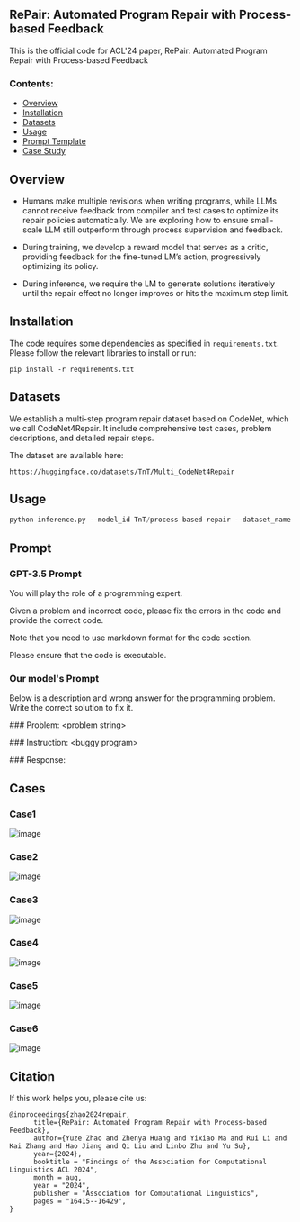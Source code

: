 ## RePair: Automated Program Repair with Process-based Feedback

This is the official code for ACL'24 paper, RePair: Automated Program Repair with Process-based Feedback

### Contents:
- [Overview](#overview)
- [Installation](#installation)
- [Datasets](#datasets)
- [Usage](#usage)
- [Prompt Template](#prompt)
- [Case Study](#cases)

## Overview

* Humans make multiple revisions when writing programs, while LLMs cannot receive feedback from compiler and test cases to optimize its repair policies automatically. We are exploring how to ensure small-scale LLM still outperform through process supervision and feedback.

* During training, we develop a reward model that serves as a critic, providing feedback for the fine-tuned LM’s action, progressively optimizing its policy.

* During inference, we require the LM to generate solutions iteratively until the repair effect no longer improves or hits the maximum step limit.

## Installation

The code requires some dependencies as specified in `requirements.txt`. Please follow the relevant libraries to install or run: 

`pip install -r requirements.txt`

## Datasets

We establish a multi-step program repair dataset based on CodeNet, which we call CodeNet4Repair. It include comprehensive test cases, problem descriptions, and detailed repair steps.

The dataset are available here:

```
https://huggingface.co/datasets/TnT/Multi_CodeNet4Repair
```

## Usage

```python
python inference.py --model_id TnT/process-based-repair --dataset_name TnT/Multi_CodeNet4Repair
```

## Prompt

### GPT-3.5 Prompt
You will play the role of a programming expert. 

Given a problem and incorrect code, please fix the errors in the code and provide the correct code. 

Note that you need to use markdown format for the code section. 

Please ensure that the code is executable.

### Our model's Prompt
Below is a description and wrong answer for the programming problem. Write the correct solution to fix it.

\#\#\# Problem:
\<problem string\>

\#\#\# Instruction:
\<buggy program\>

\#\#\# Response:

## Cases
### Case1
![image](https://github.com/TnTWoW/automated-program-repair-with-process-based-feedback/blob/main/img/cases.png)
### Case2
![image](https://github.com/TnTWoW/automated-program-repair-with-process-based-feedback/blob/main/img/cases2.png)
### Case3
![image](https://github.com/TnTWoW/automated-program-repair-with-process-based-feedback/blob/main/img/cases3.png)
### Case4
![image](https://github.com/TnTWoW/automated-program-repair-with-process-based-feedback/blob/main/img/cases4.png)
### Case5
![image](https://github.com/TnTWoW/automated-program-repair-with-process-based-feedback/blob/main/img/cases5.png)
### Case6
![image](https://github.com/TnTWoW/automated-program-repair-with-process-based-feedback/blob/main/img/cases6.png)

## Citation
If this work helps you, please cite us:
```
@inproceedings{zhao2024repair,
      title={RePair: Automated Program Repair with Process-based Feedback}, 
      author={Yuze Zhao and Zhenya Huang and Yixiao Ma and Rui Li and Kai Zhang and Hao Jiang and Qi Liu and Linbo Zhu and Yu Su},
      year={2024},
      booktitle = "Findings of the Association for Computational Linguistics ACL 2024",
      month = aug,
      year = "2024",
      publisher = "Association for Computational Linguistics",
      pages = "16415--16429",
}
```
